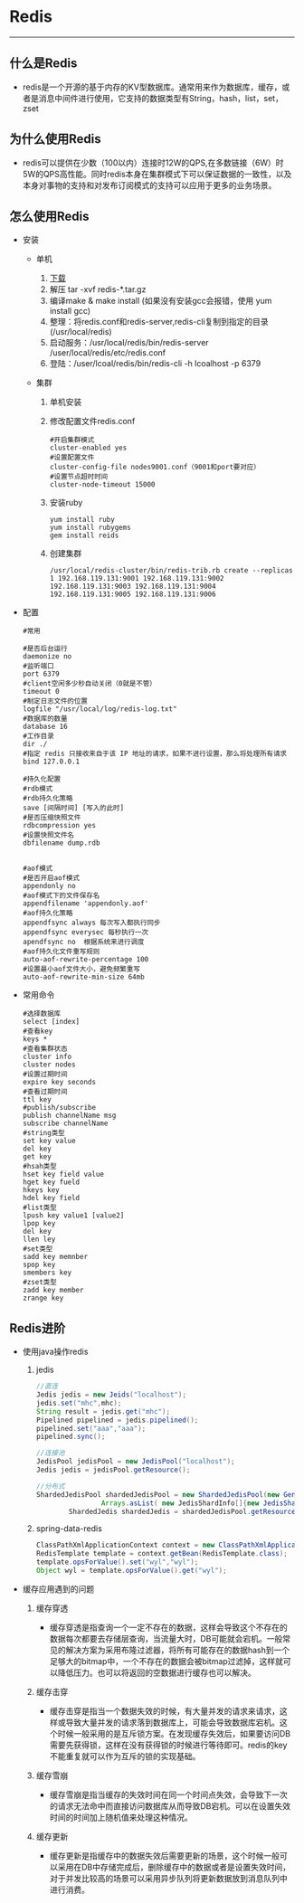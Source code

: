 # Redis

--------------

## 什么是Redis

* redis是一个开源的基于内存的KV型数据库。通常用来作为数据库，缓存，或者是消息中间件进行使用，它支持的数据类型有String，hash，list，set，zset

## 为什么使用Redis

* redis可以提供在少数（100以内）连接时12W的QPS,在多数链接（6W）时5W的QPS高性能。同时redis本身在集群模式下可以保证数据的一致性，以及本身对事物的支持和对发布订阅模式的支持可以应用于更多的业务场景。

## 怎么使用Redis

* 安装

  * 单机

    1.  [下载](https://redis.io/download)
    2. 解压 tar -xvf redis-*.tar.gz
    3. 编译make & make install (如果没有安装gcc会报错，使用 yum install gcc)
    4. 整理：将redis.conf和redis-server,redis-cli复制到指定的目录(/usr/local/redis)
    5. 启动服务：/usr/local/redis/bin/redis-server  /user/local/redis/etc/redis.conf
    6. 登陆：/user/lcoal/redis/bin/redis-cli  -h lcoalhost -p 6379

  * 集群

    1. 单机安装

    2. 修改配置文件redis.conf

       ```properties
       #开启集群模式
       cluster-enabled yes
       #设置配置文件
       cluster-config-file nodes9001.conf（9001和port要对应）
       #设置节点超时时间
       cluster-node-timeout 15000
       ```

    3. 安装ruby

       ```shell
       yum install ruby
       yum install rubygems
       gem install reids
       ```

    4. 创建集群

       ```shell
       /usr/local/redis-cluster/bin/redis-trib.rb create --replicas 1 192.168.119.131:9001 192.168.119.131:9002 192.168.119.131:9003 192.168.119.131:9004 192.168.119.131:9005 192.168.119.131:9006
       ```

* 配置

  ```properties
  #常用
  
  #是否后台运行
  daemonize no
  #监听端口
  port 6379
  #client空闲多少秒自动关闭（0就是不管）
  timeout 0
  #制定日志文件的位置
  logfile "/usr/local/log/redis-log.txt"
  #数据库的数量
  database 16
  #工作目录
  dir ./
  #指定 redis 只接收来自于该 IP 地址的请求，如果不进行设置，那么将处理所有请求
  bind 127.0.0.1
  
  #持久化配置
  #rdb模式
  #rdb持久化策略
  save [间隔时间] [写入的此时]
  #是否压缩快照文件
  rdbcompression yes
  #设置快照文件名
  dbfilename dump.rdb
  
  
  #aof模式
  #是否开启aof模式
  appendonly no
  #aof模式下的文件保存名
  appendfilename 'appendonly.aof'
  #aof持久化策略
  appendfsync always 每次写入都执行同步
  appendfsync everysec 每秒执行一次
  apendfsync no  根据系统来进行调度
  #aof持久化文件重写规则
  auto-aof-rewrite-percentage 100
  #设置最小aof文件大小，避免频繁重写
  auto-aof-rewrite-min-size 64mb
  ```

* 常用命令

  ```shell
  #选择数据库
  select [index]
  #查看key
  keys *
  #查看集群状态
  cluster info
  cluster nodes
  #设置过期时间
  expire key seconds
  #查看过期时间
  ttl key
  #publish/subscribe
  publish channelName msg
  subscribe channelName 
  #string类型
  set key value
  del key
  get key
  #hsah类型
  hset key field value
  hget key fueld
  hkeys key
  hdel key field
  #list类型
  lpush key value1 [value2]
  lpop key
  del key
  llen ley
  #set类型
  sadd key memnber
  spop key
  smembers key
  #zset类型
  zadd key member
  zrange key
  ```

## Redis进阶

* 使用java操作redis
  1. jedis

     ```java
     //直连
     Jedis jedis = new Jeids("localhost");
     jedis.set("mhc",mhc);
     String result = jedis.get("mhc");
     Pipelined pipelined = jedis.pipelined();
     pipelined.set("aaa","aaa");
     pipelined.sync();
     
     //连接池
     JedisPool jedisPool = new JedisPool("localhost");
     Jedis jedis = jedisPool.getResource();
     
     //分布式
     ShardedJedisPool shardedJedisPool = new ShardedJedisPool(new GenericObjectPoolConfig(),
                     Arrays.asList( new JedisShardInfo[]{new JedisShardInfo(host)} ));
             ShardedJedis shardedJedis = shardedJedisPool.getResource();
     ```

  2. spring-data-redis

     ```java
     ClassPathXmlApplicationContext context = new ClassPathXmlApplicationContext("applicationContext.xml");
     RedisTemplate template = context.getBean(RedisTemplate.class);
     template.opsForValue().set("wyl","wyl");
     Object wyl = template.opsForValue().get("wyl");
     ```
* 缓存应用遇到的问题
  1. 缓存穿透

     * 缓存穿透是指查询一个一定不存在的数据，这样会导致这个不存在的数据每次都要去存储层查询，当流量大时，DB可能就会宕机。一般常见的解决方案为采用布隆过滤器，将所有可能存在的数据hash到一个足够大的bitmap中，一个不存在的数据会被bitmap过滤掉，这样就可以降低压力。也可以将返回的空数据进行缓存也可以解决。

  2. 缓存击穿

     * 缓存击穿是指当一个数据失效的时候，有大量并发的请求来请求，这样或导致大量并发的请求落到数据库上，可能会导致数据库宕机。这个时候一般采用的是互斥锁方案。在发现缓存失效后，如果要访问DB需要先获得锁，这样在没有获得锁的时候进行等待即可。redis的key不能重复就可以作为互斥的锁的实现基础。

  3. 缓存雪崩

     * 缓存雪崩是指当缓存的失效时间在同一个时间点失效，会导致下一次的请求无法命中而直接访问数据库从而导致DB宕机。可以在设置失效时间的时间加上随机值来处理这种情况。

  4. 缓存更新

     * 缓存更新是指缓存中的数据失效后需要更新的场景，这个时候一般可以采用在DB中存储完成后，删除缓存中的数据或者是设置失效时间，对于并发比较高的场景可以采用异步队列将更新数据放到消息队列中进行消费。


